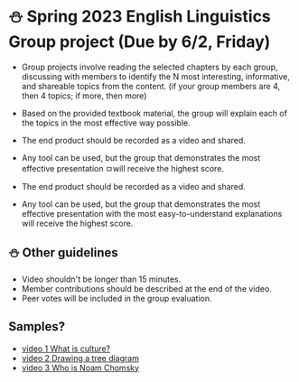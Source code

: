 # ⛄ Spring 2023 English Linguistics Group project (Due by 6/2, Friday)

+ Group projects involve reading the selected chapters by each group, discussing with members to identify the N most interesting, informative, and shareable topics from the content. (if your group members are 4, then 4 topics; if more, then more)

+ Based on the provided textbook material, the group will explain each of the topics in the most effective way possible. 

+ The end product should be recorded as a video and shared. 

+ Any tool can be used, but the group that demonstrates the most effective presentation ㅁwill receive the highest score.

+ The end product should be recorded as a video and shared. 

+ Any tool can be used, but the group that demonstrates the most effective presentation with the most easy-to-understand explanations will receive the highest score.

## ⛄ Other guidelines

+ Video shouldn't be longer than 15 minutes.
+ Member contributions should be described at the end of the video.
+ Peer votes will be included in the group evaluation.

## Samples?

+ [video 1 What is culture?](https://www.youtube.com/watch?v=NSCFxDKJWwo)
+ [video 2 Drawing a tree diagram](https://www.youtube.com/watch?v=3W1PghsstfU)
+ [video 3 Who is Noam Chomsky](https://www.youtube.com/watch?v=7Cgpfw4z8cw)
